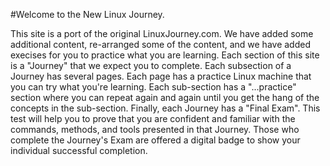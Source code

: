#Welcome to the New Linux Journey.

This site is a port of the original LinuxJourney.com.  We have added some additional content, re-arranged some of the content, and we have added execises for you to practice what you are learning. Each section of this site is a "Journey" that we expect you to complete.  Each subsection
    of a Journey has several pages. Each page has a practice Linux machine that you can try what you're learning. Each sub-section has a "...practice" section where
    you can repeat again and again until you get the hang of the concepts in the sub-section. Finally, each Journey has a "Final Exam". This test will help you to prove
    that you are confident and familiar with the commands, methods, and tools presented in that Journey.  Those who complete the Journey's Exam are offered a digital
    badge to show your individual successful completion.
